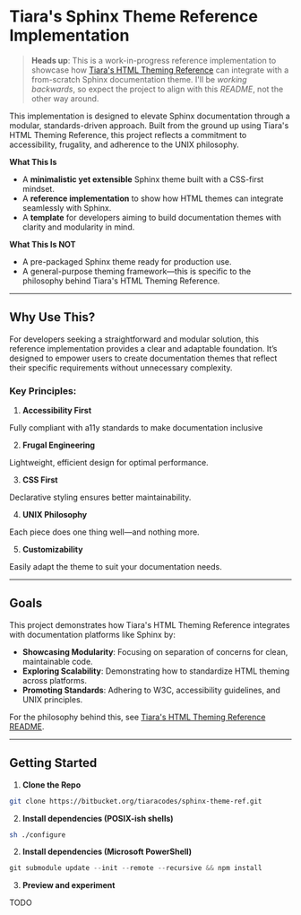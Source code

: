 <a name="tiara-sphinx-theme"></a>
# Tiara's Sphinx Theme Reference Implementation

> **Heads up**: This is a work-in-progress reference implementation to showcase
  how [Tiara's HTML Theming Reference](https://github.com/ByteB4rb1e/html-theme-ref) 
  can integrate with a from-scratch Sphinx documentation theme. I'll be *working
  backwards*, so expect the project to align with this *README*, not the other
  way around.

This implementation is designed to elevate Sphinx documentation through a
modular, standards-driven approach. Built from the ground up using Tiara's HTML
Theming Reference, this project reflects a commitment to accessibility,
frugality, and adherence to the UNIX philosophy.

**What This Is**  
- A **minimalistic yet extensible** Sphinx theme built with a CSS-first mindset.  
- A **reference implementation** to show how HTML themes can integrate
  seamlessly with Sphinx.
- A **template** for developers aiming to build documentation themes with
  clarity and modularity in mind.

**What This Is NOT**  
- A pre-packaged Sphinx theme ready for production use.
- A general-purpose theming framework—this is specific to the philosophy behind
  Tiara's HTML Theming Reference.

---

## Why Use This?

For developers seeking a straightforward and modular solution, this reference
implementation provides a clear and adaptable foundation. It’s designed to
empower users to create documentation themes that reflect their specific
requirements without unnecessary complexity.

### Key Principles:

1. **Accessibility First**

Fully compliant with a11y standards to make documentation inclusive

2. **Frugal Engineering**

Lightweight, efficient design for optimal performance.

3. **CSS First**

Declarative styling ensures better maintainability.

4. **UNIX Philosophy**

Each piece does one thing well—and nothing more.

5. **Customizability**

Easily adapt the theme to suit your documentation needs.

---

## Goals

This project demonstrates how Tiara's HTML Theming Reference integrates with
documentation platforms like Sphinx by:

- **Showcasing Modularity**: Focusing on separation of concerns for clean,
  maintainable code.
- **Exploring Scalability**: Demonstrating how to standardize HTML theming
  across platforms.
- **Promoting Standards**: Adhering to W3C, accessibility guidelines, and UNIX
  principles.

For the philosophy behind this, see [Tiara's HTML Theming Reference README](https://github.com/ByteB4rb1e/html-theme-ref).

---

## Getting Started

1. **Clone the Repo**

```sh
git clone https://bitbucket.org/tiaracodes/sphinx-theme-ref.git
```

2. **Install dependencies (POSIX-ish shells)**

```sh
sh ./configure
```

2. **Install dependencies (Microsoft PowerShell)**

```powershell
git submodule update --init --remote --recursive && npm install
```

3. **Preview and experiment**

TODO
